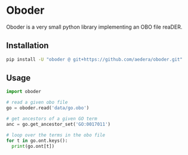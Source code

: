 # Oboder

Oboder is a very small python library implementing an OBO file reaDER.


## Installation

```bash
pip install -U "oboder @ git+https://github.com/aedera/oboder.git"
```

## Usage

```python
import oboder

# read a given obo file
go = oboder.read('data/go.obo')

# get ancestors of a given GO term
anc = go.get_ancestor_set('GO:0017011')

# loop over the terms in the obo file
for t in go.ont.keys():
  print(go.ont[t])
```
